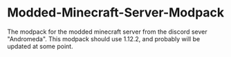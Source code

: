# Modded-Minecraft-Server-Modpack
The modpack for the modded minecraft server from the discord sever "Andromeda". This modpack should use 1.12.2, and probably will be updated at some point.
